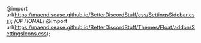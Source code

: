 @import url(https://maendisease.github.io/BetterDiscordStuff/css/SettingsSidebar.css);
/*OPTIONAL*/ @import url(https://maendisease.github.io/BetterDiscordStuff/Themes/Float/addon/SettingsIcons.css);

